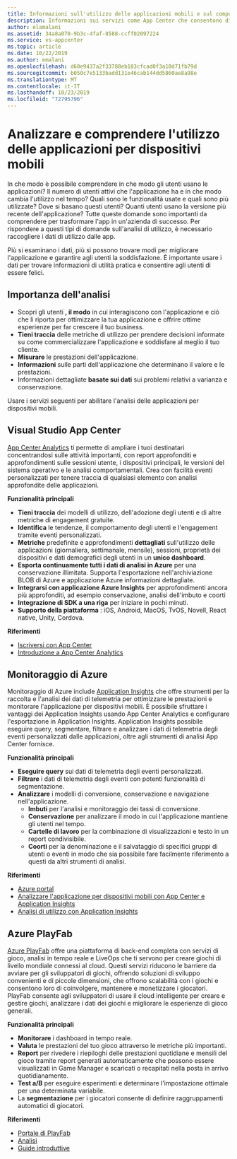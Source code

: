 ```yaml
---
title: Informazioni sull'utilizzo delle applicazioni mobili e sul comportamento degli utenti con Visual Studio App Center e i servizi di Azure
description: Informazioni sui servizi come App Center che consentono di prendere decisioni aziendali intelligenti comprendendo il modo in cui gli utenti usano l'applicazione per dispositivi mobili.
author: elamalani
ms.assetid: 34a8a070-9b3c-4faf-8588-ccff02097224
ms.service: vs-appcenter
ms.topic: article
ms.date: 10/22/2019
ms.author: emalani
ms.openlocfilehash: d60e9437a2f33788eb183cfcad0f3a10d71fb79d
ms.sourcegitcommit: b050c7e5133badd131e46cab144dd5860ae8a98e
ms.translationtype: MT
ms.contentlocale: it-IT
ms.lasthandoff: 10/23/2019
ms.locfileid: "72795796"
---
```

# <a name="analyze-and-understand-usage-of-mobile-applications"></a>Analizzare e comprendere l'utilizzo delle applicazioni per dispositivi mobili
In che modo è possibile comprendere in che modo gli utenti usano le applicazioni? Il numero di utenti attivi che l'applicazione ha e in che modo cambia l'utilizzo nel tempo? Quali sono le funzionalità usate e quali sono più utilizzate? Dove si basano questi utenti? Quanti utenti usano la versione più recente dell'applicazione? Tutte queste domande sono importanti da comprendere per trasformare l'app in un'azienda di successo. Per rispondere a questi tipi di domande sull'analisi di utilizzo, è necessario raccogliere i dati di utilizzo dalle app.

Più si esaminano i dati, più si possono trovare modi per migliorare l'applicazione e garantire agli utenti la soddisfazione. È importante usare i dati per trovare informazioni di utilità pratica e consentire agli utenti di essere felici.

## <a name="importance-of-analytics"></a>Importanza dell'analisi
- Scopri gli utenti **, il modo** in cui interagiscono con l'applicazione e ciò che li riporta per ottimizzare la tua applicazione e offrire ottime esperienze per far crescere il tuo business.
- **Tieni traccia** delle metriche di utilizzo per prendere decisioni informate su come commercializzare l'applicazione e soddisfare al meglio il tuo cliente.
- **Misurare** le prestazioni dell'applicazione.
- **Informazioni** sulle parti dell'applicazione che determinano il valore e le prestazioni.
- Informazioni dettagliate **basate sui dati** sui problemi relativi a varianza e conservazione.

Usare i servizi seguenti per abilitare l'analisi delle applicazioni per dispositivi mobili.

## <a name="visual-studio-app-center"></a>Visual Studio App Center
[App Center Analytics](/appcenter/analytics/) ti permette di ampliare i tuoi destinatari concentrandosi sulle attività importanti, con report approfonditi e approfondimenti sulle sessioni utente, i dispositivi principali, le versioni del sistema operativo e le analisi comportamentali. Crea con facilità eventi personalizzati per tenere traccia di qualsiasi elemento con analisi approfondite delle applicazioni.

   **Funzionalità principali**
   - **Tieni traccia** dei modelli di utilizzo, dell'adozione degli utenti e di altre metriche di engagement gratuite.
   - **Identifica** le tendenze, il comportamento degli utenti e l'engagement tramite eventi personalizzati.
   - **Metriche** predefinite e approfondimenti **dettagliati** sull'utilizzo delle applicazioni (giornaliera, settimanale, mensile), sessioni, proprietà dei dispositivi e dati demografici degli utenti in un **unico dashboard**.
   - **Esporta continuamente tutti i dati di analisi in Azure** per una conservazione illimitata. Supporta l'esportazione nell'archiviazione BLOB di Azure e applicazione Azure informazioni dettagliate.
   - **Integrarsi con applicazione Azure Insights** per approfondimenti ancora più approfonditi, ad esempio conservazione, analisi dell'imbuto e coorti
   - **Integrazione di SDK a una riga** per iniziare in pochi minuti.
   - **Supporto della piattaforma** : iOS, Android, MacOS, TvOS, Novell, React native, Unity, Cordova.

   **Riferimenti**
   - [Iscriversi con App Center](https://appcenter.ms/signup?utm_source=Mobile%20Development%20Docs&utm_medium=Azure&utm_campaign=New%20azure%20docs)
   - [Introduzione a App Center Analytics](/appcenter/analytics/)

## <a name="azure-monitor"></a>Monitoraggio di Azure
Monitoraggio di Azure include [Application Insights](/azure/azure-monitor/app/app-insights-overview) che offre strumenti per la raccolta e l'analisi dei dati di telemetria per ottimizzare le prestazioni e monitorare l'applicazione per dispositivi mobili. È possibile sfruttare i vantaggi dei Application Insights usando App Center Analytics e configurare l'esportazione in Application Insights. Application Insights possibile eseguire query, segmentare, filtrare e analizzare i dati di telemetria degli eventi personalizzati dalle applicazioni, oltre agli strumenti di analisi App Center fornisce.

**Funzionalità principali**
   - **Eseguire query** sui dati di telemetria degli eventi personalizzati.
   - **Filtrare** i dati di telemetria degli eventi con potenti funzionalità di segmentazione.
   - **Analizzare** i modelli di conversione, conservazione e navigazione nell'applicazione.
     - **Imbuti** per l'analisi e monitoraggio dei tassi di conversione.
     - **Conservazione** per analizzare il modo in cui l'applicazione mantiene gli utenti nel tempo.
     - **Cartelle di lavoro** per la combinazione di visualizzazioni e testo in un report condivisibile.
     - **Coorti** per la denominazione e il salvataggio di specifici gruppi di utenti o eventi in modo che sia possibile fare facilmente riferimento a questi da altri strumenti di analisi.

**Riferimenti**
- [Azure portal](https://portal.azure.com/)
- [Analizzare l'applicazione per dispositivi mobili con App Center e Application Insights](/azure/azure-monitor/learn/mobile-center-quickstart)
- [Analisi di utilizzo con Application Insights](/azure/azure-monitor/app/usage-overview)

## <a name="azure-playfab"></a>Azure PlayFab
[Azure PlayFab](https://playfab.com/) offre una piattaforma di back-end completa con servizi di gioco, analisi in tempo reale e LiveOps che ti servono per creare giochi di livello mondiale connessi al cloud. Questi servizi riducono le barriere da avviare per gli sviluppatori di giochi, offrendo soluzioni di sviluppo convenienti e di piccole dimensioni, che offrono scalabilità con i giochi e consentono loro di coinvolgere, mantenere e monetizzare i giocatori. PlayFab consente agli sviluppatori di usare il cloud intelligente per creare e gestire giochi, analizzare i dati dei giochi e migliorare le esperienze di gioco generali.

**Funzionalità principali**
   - **Monitorare** i dashboard in tempo reale.
   - **Valuta** le prestazioni del tuo gioco attraverso le metriche più importanti.
   - **Report** per rivedere i riepiloghi delle prestazioni quotidiane e mensili del gioco tramite report generati automaticamente che possono essere visualizzati in Game Manager e scaricati o recapitati nella posta in arrivo quotidianamente.
   - **Test a/B** per eseguire esperimenti e determinare l'impostazione ottimale per una determinata variabile.
   - La **segmentazione** per i giocatori consente di definire raggruppamenti automatici di giocatori.
    
**Riferimenti**
- [Portale di PlayFab](https://developer.playfab.com/en-US/sign-up)
- [Analisi](/gaming/playfab/#pivot=documentation&panel=analytics)
- [Guide introduttive](/gaming/playfab/#pivot=documentation&panel=quickstarts)    

